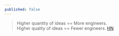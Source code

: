 ```yaml
---
published: false
---
```

> Higher quantity of ideas == More engineers.   
> Higher quality of ideas == Fewer engineers.
> [HN](https://news.ycombinator.com/item?id=28988432)
